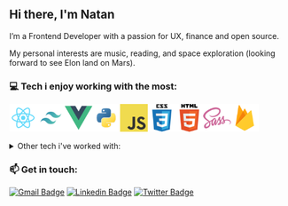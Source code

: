 ## Hi there, I'm Natan

I’m a Frontend Developer with a passion for UX, finance and open source.

My personal interests are music, reading, and space exploration (looking forward to see Elon land on Mars).

### 💻  Tech i enjoy working with the most:
<img src="https://raw.githubusercontent.com/github/explore/80688e429a7d4ef2fca1e82350fe8e3517d3494d/topics/react/react.png" width="50px"><img src="https://raw.githubusercontent.com/github/explore/80688e429a7d4ef2fca1e82350fe8e3517d3494d/topics/tailwind/tailwind.png" width="50px"><img src="https://raw.githubusercontent.com/github/explore/80688e429a7d4ef2fca1e82350fe8e3517d3494d/topics/vue/vue.png" width="50px"><img src="https://raw.githubusercontent.com/github/explore/80688e429a7d4ef2fca1e82350fe8e3517d3494d/topics/python/python.png" width="50px"><img src="https://raw.githubusercontent.com/github/explore/80688e429a7d4ef2fca1e82350fe8e3517d3494d/topics/javascript/javascript.png" width="50px"><img src="https://raw.githubusercontent.com/github/explore/80688e429a7d4ef2fca1e82350fe8e3517d3494d/topics/css/css.png" width="50px"><img src="https://raw.githubusercontent.com/github/explore/80688e429a7d4ef2fca1e82350fe8e3517d3494d/topics/html/html.png" width="50px"><img src="https://raw.githubusercontent.com/github/explore/80688e429a7d4ef2fca1e82350fe8e3517d3494d/topics/sass/sass.png" width="50px"><img src="https://raw.githubusercontent.com/github/explore/80688e429a7d4ef2fca1e82350fe8e3517d3494d/topics/firebase/firebase.png" width="50px">

<details><summary>Other tech i've worked with:</summary>
<p>
  
![Docker](https://img.shields.io/badge/-Docker-000000?&logo=Docker)
![Electron](https://img.shields.io/badge/-Electron-000000?&logoColor=A1EBF9&logo=Electron)
![Bootstrap](https://img.shields.io/badge/-Bootstrap-7952B3?&logo=Bootstrap)
![Laravel](https://img.shields.io/badge/-Laravel-FFFFFF?&logo=Laravel)
![NPM](https://img.shields.io/badge/-NPM-000000?&logo=NPM)
![Java](https://img.shields.io/badge/-Java-000000?&logoColor=F89A16&logo=Java)
![PWA](https://img.shields.io/badge/-PWA-000000?&logo=PWA)

</p>
</details>

### 📫  Get in touch:
[![Gmail Badge](https://img.shields.io/badge/-natan.cieplinski.developer@gmail.com-c14438?style=flat&logo=Gmail&logoColor=white)](mailto:natan.cieplinski.developer@gmail.com "Connect via Email")
[![Linkedin Badge](https://img.shields.io/badge/-Natan%20Cieplinski-0072b1?style=flat&logo=Linkedin&logoColor=white)](https://www.linkedin.com/in/natancieplinski/ "Connect on LinkedIn")
[![Twitter Badge](https://img.shields.io/badge/-@NatanCieplinski-00acee?style=flat&logo=Twitter&logoColor=white)](https://twitter.com/intent/follow?screen_name=NatanCieplinski "Follow on Twitter")
